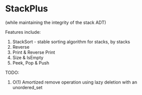 # StackPlus



(while maintaining the integrity of the stack ADT)

Features include:
1) StackSort - stable sorting algorithm for stacks, by stacks
2) Reverse
3) Print & Reverse Print
4) Size & IsEmpty
4) Peek, Pop & Push

TODO:
1) O(1) Amortized remove operation using lazy deletion with an unordered_set
